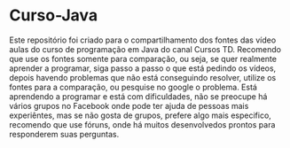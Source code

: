 # Curso-Java
Este repositório foi criado para o compartilhamento dos fontes das vídeo aulas
do curso de programação em Java do canal Cursos TD. Recomendo que use os fontes
somente para comparação, ou seja, se quer realmente aprender a programar, siga passo
a passo o que está pedindo os vídeos, depois havendo problemas que não está conseguindo
resolver, utilize os fontes para a comparação, ou pesquise no google o problema.
Está aprendendo a programar e está com dificuldades, não se preocupe há vários grupos
no Facebook onde pode ter ajuda de pessoas mais experiêntes, mas se não gosta de grupos,
prefere algo mais especifico, recomendo que use fóruns, onde há muitos desenvolvedos prontos
para responderem suas perguntas.

